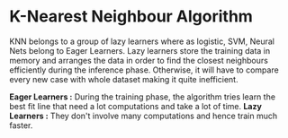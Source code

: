 # K-Nearest Neighbour Algorithm

KNN belongs to a group of lazy learners where as logistic, SVM, Neural Nets belong to Eager Learners. Lazy learners store the training data in memory and arranges the data in order to find the closest neighbours efficiently during the inference phase. Otherwise, it will have to compare every new case with whole dataset making it quite inefficient.

**Eager Learners :** During the training phase, the algorithm tries learn the best fit line that need a lot computations and take a lot of time.
**Lazy Learners :** They don't involve many computations and hence train much faster.
